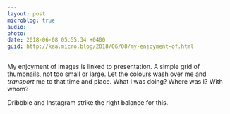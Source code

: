 ```yaml
---
layout: post
microblog: true
audio: 
photo: 
date: 2018-06-08 05:55:34 +0400
guid: http://kaa.micro.blog/2018/06/08/my-enjoyment-of.html
---
```

My enjoyment of images is linked to presentation. A simple grid of thumbnails, not too small or large. Let the colours wash over me and _transport_ me to that time and place. What I was doing? Where was I? With whom? 

Dribbble and Instagram strike the right balance for this.
